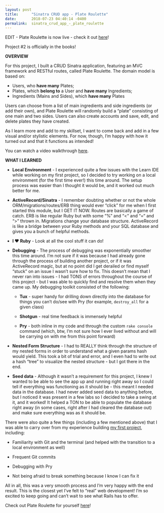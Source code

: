 ```yaml
---
layout: post
title:      "Sinatra CRUD app - Plate Roulette"
date:       2018-07-23 04:40:14 -0400
permalink:  sinatra_crud_app_-_plate_roulette
---
```



EDIT - Plate Roulette is now live - check it out [here](https://plate-roulette.herokuapp.com/)!

Project #2 is officially in the books!

**OVERVIEW**

For this project, I built a CRUD Sinatra application, featuring an MVC framework and RESTful routes, called Plate Roulette. The domain model is based on:

* Users, who **have many** Plates;
* Plates, which **belong to** a User and **have many** Ingredients; 
* Ingredients (Mains and Sides), which **have many** Plates

Users can choose from a list of main ingredients and side ingredients (or add their own), and Plate Roulette will randomly build a “plate” consisting of one main and two sides. Users can also create accounts and save, edit, and delete plates they have created.

As I learn more and add to my skillset, I want to come back and add in a few visual and/or stylistic elements. For now, though, I’m happy with how it turned out and that it functions as intended!

You can watch a video walkthrough [here](https://www.youtube.com/watch?v=z7KrniUYVsw). 

**WHAT I LEARNED**

* **Local Environment** - I experienced quite a few issues with the Learn IDE while working on my first project, so I decided to try working on a local environment (for the first time ever!) this time around. The setup process was easier than I thought it would be, and it worked out much better for me.
 
* **ActiveRecord/Sinatra** - I remember doubting whether or not the whole ORM/migrations/routes/ERB thing would ever “click” for me when I first started this module, but I GET IT NOW. Routes are basically a game of catch. ERB is like regular Ruby but with some “%” and “<“ and “=“ and “>” thrown in. Migrations change your database structure. ActiveRecord is like a bridge between your Ruby methods and your SQL database and gives you a bunch of helpful methods. 
 
* **I  ❤️ Ruby** - Look at all the cool stuff it can do!
 
* **Debugging** - The process of debugging was exponentially smoother this time around. I’m not sure if it was because I had already gone through the process of building another project, or if it was ActiveRecord magic, but at no point did I get derailed or find myself “stuck” on an issue I wasn’t sure how to fix. This doesn’t mean that I never ran into issues - I had TONS of errors throughout the course of this project - but I was able to quickly find and resolve them when they came up. My debugging toolkit consisted of the following:

    * **Tux** - super handy for drilling down directly into the database for things you can’t do/see with Pry (for example, ```destroy_all``` for a given class) 
    
    * **Shotgun** - real time feedback is immensely helpful
    
    * **Pry** - both inline in my code and through the custom ```rake console``` command (which, btw, I’m not sure how I ever lived without and will be carrying on with me from this point forward)
    
* **Nested Form Structure** - I had to REALLY think through the structure of my nested forms in order to understand what a given params hash would yield. This took a bit of trial and error, and I even had to write out a hash “tree” to visualize the nested structure - but I got there in the end.

* **Seed data** - Although it wasn’t a requirement for this project, I knew I wanted to be able to see the app up and running right away so I could tell if everything was functioning as it should be - this meant I needed data in the database. I had never added seed data to anything before, but I noticed it was present in a few labs so I decided to take a swing at it, and it worked! It helped a TON to be able to populate the database right away (in some cases, right after I had cleared the database out) and make sure everything was as it should be.

There were also quite a few things (including a few mentioned above) that I was able to carry over from my experience building [my first project](http://codename-sara.com/gli_gem_knitpickr), including:

* Familiarity with Git and the terminal (and helped with the transition to a local environment as well)

* Frequent Git commits

* Debugging with Pry

* Not being afraid to break something because I know I can fix it

All in all, this was a very smooth process and I’m very happy with the end result. This is the closest yet I’ve felt to “real” web development! I’m so excited to keep going and can’t wait to see what Rails has to offer.

Check out Plate Roulette for yourself [here]( https://github.com/sarastanton/plate_roulette)! 
